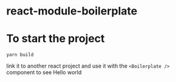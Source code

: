 # react-module-boilerplate

# To start the project
```
yarn build
```

link it to another react project and use it with the ```<Boilerplate />``` component to see Hello world

